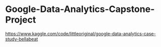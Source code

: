 # Google-Data-Analytics-Capstone-Project

https://www.kaggle.com/code/littleoriginal/google-data-analytics-case-study-bellabeat
